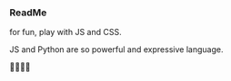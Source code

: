 ### ReadMe

for fun, play with JS and CSS.

JS and Python are so powerful and expressive language.

💪💪💪💪